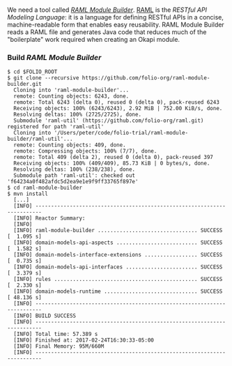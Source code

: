 #

We need a tool called _[RAML Module Builder](https://github.com/folio-org/raml-module-builder)_.
[RAML](http://raml.org/) is the _RESTful API Modeling Language_: it is a language for defining RESTful APIs in a concise, machine-readable form that enables easy reusability.
RAML Module Builder reads a RAML file and generates Java code that reduces much of the "boilerplate" work required when creating an Okapi module.

### Build _RAML Module Builder_
```shell
$ cd $FOLIO_ROOT
$ git clone --recursive https://github.com/folio-org/raml-module-builder.git
  Cloning into 'raml-module-builder'...
  remote: Counting objects: 6243, done.
  remote: Total 6243 (delta 0), reused 0 (delta 0), pack-reused 6243
  Receiving objects: 100% (6243/6243), 2.92 MiB | 752.00 KiB/s, done.
  Resolving deltas: 100% (2725/2725), done.
  Submodule 'raml-util' (https://github.com/folio-org/raml.git) registered for path 'raml-util'
  Cloning into '/Users/peter/code/folio-trial/raml-module-builder/raml-util'...
  remote: Counting objects: 409, done.
  remote: Compressing objects: 100% (7/7), done.
  remote: Total 409 (delta 2), reused 0 (delta 0), pack-reused 397
  Receiving objects: 100% (409/409), 85.73 KiB | 0 bytes/s, done.
  Resolving deltas: 100% (238/238), done.
  Submodule path 'raml-util': checked out 'f64234a0f482afdc5d2ea9e1e9f9ff33765f897e'
$ cd raml-module-builder
$ mvn install
  [...]
  [INFO] ------------------------------------------------------------------------
  [INFO] Reactor Summary:
  [INFO]
  [INFO] raml-module-builder ................................ SUCCESS [  1.095 s]
  [INFO] domain-models-api-aspects .......................... SUCCESS [  1.582 s]
  [INFO] domain-models-interface-extensions ................. SUCCESS [  0.735 s]
  [INFO] domain-models-api-interfaces ....................... SUCCESS [  3.379 s]
  [INFO] rules .............................................. SUCCESS [  2.330 s]
  [INFO] domain-models-runtime .............................. SUCCESS [ 48.136 s]
  [INFO] ------------------------------------------------------------------------
  [INFO] BUILD SUCCESS
  [INFO] ------------------------------------------------------------------------
  [INFO] Total time: 57.389 s
  [INFO] Finished at: 2017-02-24T16:30:33-05:00
  [INFO] Final Memory: 95M/660M
  [INFO] ------------------------------------------------------------------------
```
